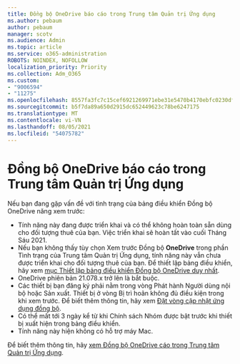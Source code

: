 ```yaml
---
title: Đồng bộ OneDrive báo cáo trong Trung tâm Quản trị Ứng dụng
ms.author: pebaum
author: pebaum
manager: scotv
ms.audience: Admin
ms.topic: article
ms.service: o365-administration
ROBOTS: NOINDEX, NOFOLLOW
localization_priority: Priority
ms.collection: Adm_O365
ms.custom:
- "9006594"
- "11275"
ms.openlocfilehash: 8557fa3fc7c15cef6921269971ebe31e5470b4170ebfc0230dfb9e36b1a03076
ms.sourcegitcommit: b5f7da89a650d2915dc652449623c78be6247175
ms.translationtype: MT
ms.contentlocale: vi-VN
ms.lasthandoff: 08/05/2021
ms.locfileid: "54075782"
---
```

# <a name="onedrive-sync-reports-in-the-app-admin-center"></a>Đồng bộ OneDrive báo cáo trong Trung tâm Quản trị Ứng dụng

Nếu bạn đang gặp vấn đề với tình trạng của bảng điều khiển Đồng bộ OneDrive năng xem trước:

- Tính năng này đang được triển khai và có thể không hoàn toàn sẵn dùng cho đối tượng thuê của bạn. Việc triển khai sẽ hoàn tất vào cuối Tháng Sáu 2021.
- Nếu bạn không thấy tùy chọn Xem trước Đồng bộ **OneDrive** trong phần Tình trạng của Trung tâm Quản trị Ứng dụng, tính năng này vẫn chưa được triển khai cho đối tượng thuê của bạn. Để thiết lập bảng điều khiển, hãy xem [mục Thiết lập bảng điều khiển Đồng bộ OneDrive duy nhất](/OneDrive/sync-health#set-up-the-onedrive-sync-health-dashboard).
- OneDrive phiên bản 21.078.x trở lên là bắt buộc.
- Các thiết bị bạn đăng ký phải nằm trong vòng Phát hành Người dùng nội bộ hoặc Sản xuất. Thiết bị ở vòng Bị trì hoãn không đủ điều kiện trong khi xem trước. Để biết thêm thông tin, hãy xem [Đặt vòng cập nhật ứng dụng đồng bộ](/OneDrive/use-group-policy#set-the-sync-app-update-ring).
- Có thể mất tới 3 ngày kể từ khi Chính sách Nhóm được bật trước khi thiết bị xuất hiện trong bảng điều khiển.
- Tính năng này hiện không có hỗ trợ máy Mac.

Để biết thêm thông tin, hãy [xem Đồng bộ OneDrive cáo trong Trung tâm Quản trị Ứng dụng](/OneDrive/sync-health).